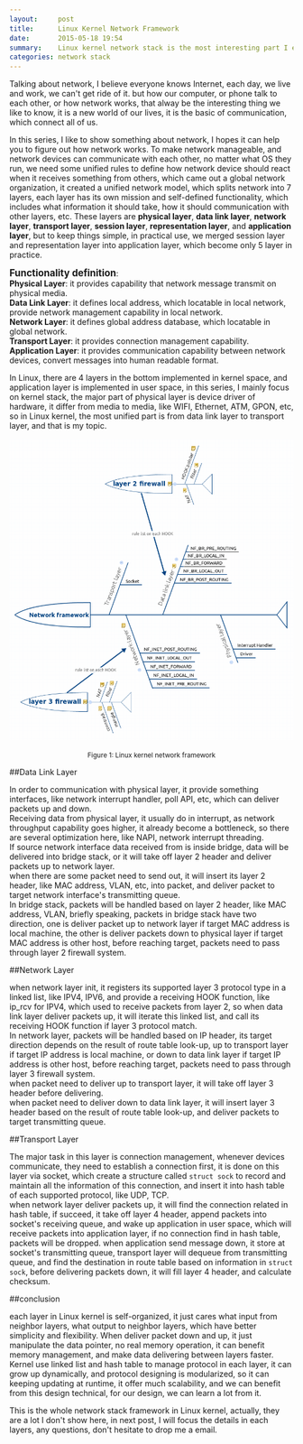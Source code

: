 ```yaml
---
layout:     post
title:      Linux Kernel Network Framework 
date:       2015-05-18 19:54
summary:    Linux kernel network stack is the most interesting part I ever dig, in this series, I like to introduce you the whole framework of network stack in Linux kernel, in this post, I show you the stack architecture, and later, I will dig it bottom up, layer by layer.
categories: network stack
---
```


Talking about network, I believe everyone knows Internet, each day, we live and work, we can't get ride of it. but how our computer, or phone talk to each other, or how network works, that alway be the interesting thing we like to know, it is a new world of our lives, it is the basic of communication, which connect all of us.  
  
In this series, I like to show something about network, I hopes it can help you to figure out how network works. To make network manageable, and network devices can communicate with each other, no matter what OS they run, we need some unified rules to define how network device should react when it receives something from others, which came out a global network organization, it created a unified network model, which splits network into 7 layers, each layer has its own mission and self-defined functionality, which includes what information it should take, how it should communication with other layers, etc. These layers are <strong>physical layer</strong>, <strong>data link layer</strong>, <strong>network layer</strong>, <strong>transport layer</strong>, <strong>session layer</strong>, <strong>representation layer</strong>, and <strong>application layer</strong>, but to keep things simple, in practical use, we merged session layer and representation layer into application layer, which become only 5 layer in practice.  
  
  
<big><strong>Functionality definition</strong></big>:  
<strong>Physical Layer</strong>: it provides capability that network message transmit on physical media.  
<strong>Data Link Layer</strong>: it defines local address, which locatable in local network, provide network management capability in local network.  
<strong>Network Layer</strong>: it defines global address database, which locatable in global network.  
<strong>Transport Layer</strong>: it provides connection management capability.  
<strong>Application Layer</strong>: it provides communication capability between network devices, convert messages into human readable format.  
  
  
In Linux, there are 4 layers in the bottom implemented in kernel space, and application layer is implemented in user space, in this series, I mainly focus on kernel stack, the major part of physical layer is device driver of hardware, it differ from media to media, like WIFI, Ethernet, ATM, GPON,  etc, so in Linux kernel, the most unified part is from data link layer to transport layer, and that is my topic.  


![network framework](/images/Network_framework_state.png)
<center><small>Figure 1: Linux kernel network framework</small></center>  


##Data Link Layer
  
In order to communication with physical layer, it provide something interfaces, like network interrupt handler, poll API, etc, which can deliver packets up and down.  
Receiving data from physical layer, it usually do in interrupt, as network throughput capability goes higher, it already become a bottleneck, so there are several optimization here, like NAPI, network interrupt threading.  
If source network interface data received from is inside bridge, data will be delivered into bridge stack, or it will take off layer 2 header and deliver packets up to network layer.  
when there are some packet need to send out, it will insert its layer 2 header, like MAC address, VLAN, etc, into packet, and deliver packet to target network interface's transmitting queue.  
In bridge stack, packets will be handled based on layer 2 header, like MAC address, VLAN, briefly speaking, packets in bridge stack have two direction, one is deliver packet up to network layer if target MAC address is local machine, the other is deliver packets down to physical layer if target MAC address is other host, before reaching target, packets need to pass through layer 2 firewall system.  
  

##Network Layer

when network layer init, it registers its supported layer 3 protocol type in a linked list, like IPV4, IPV6, and provide a receiving HOOK function, like ip_rcv for IPV4, which used to receive packets from layer 2, so when data link layer deliver packets up, it will iterate this linked list, and call its receiving HOOK function if layer 3 protocol match.  
In network layer, packets will be handled based on IP header, its target direction depends on the result of route table look-up, up to transport layer if target IP address is local machine, or down to data link layer if target IP address is other host, before reaching target, packets need to pass through layer 3 firewall system.  
when packet need to deliver up to transport layer, it will take off layer 3 header before delivering.  
when packet need to deliver down to data link layer, it will insert layer 3 header based on the result of route table look-up, and deliver packets to target transmitting queue.  
  

##Transport Layer  
  
The major task in this layer is connection management, whenever devices communicate, they need to establish a connection first, it is done on this layer via socket, which create a structure called <code>struct sock</code> to record and maintain all the information of this connection, and insert it into hash table of each supported protocol, like UDP, TCP.  
when network layer deliver packets up, it will find the connection related in hash table, if succeed, it take off layer 4 header, append packets into socket's receiving queue, and wake up application in user space, which will receive packets into application layer, if no connection find in hash table, packets will be dropped. 
when application send message down, it store at socket's transmitting queue, transport layer will dequeue from transmitting queue, and find the destination in route table based on information in <code>struct sock</code>, before delivering packets down, it will fill layer 4 header, and calculate checksum.  

##conclusion  

each layer in Linux kernel is self-organized, it just cares what input from neighbor layers, what output to neighbor layers, which have better simplicity and flexibility. When deliver packet down and up, it just manipulate the data pointer, no real memory operation, it can benefit memory management, and make data delivering between layers faster. Kernel use linked list and hash table to manage protocol in each layer, it can grow up dynamically, and protocol designing is modularized, so it can keeping updating at runtime, it offer much scalability, and we can benefit from this design technical, for our design, we can learn a lot from it.  

This is the whole network stack framework in Linux kernel, actually, they are a lot I don't show here, in next post, I will focus the details in each layers, any questions, don't hesitate to drop me a email.  




 
